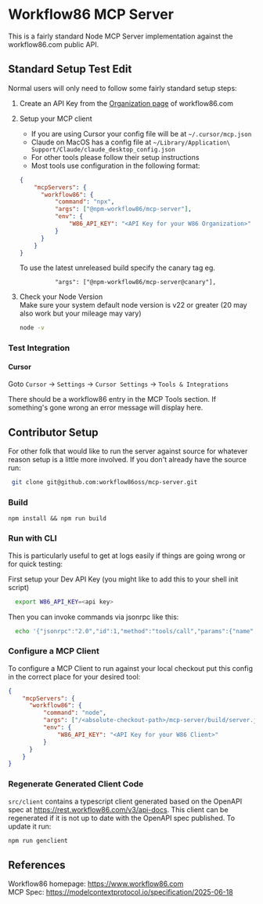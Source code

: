# Workflow86 MCP Server

This is a fairly standard Node MCP Server implementation against the workflow86.com public API.

## Standard Setup Test Edit

Normal users will only need to follow some fairly standard setup steps:
1. Create an API Key from the [Organization page](https://app.workflow86.com/organization) of workflow86.com
2. Setup your MCP client
   * If you are using Cursor your config file will be at `~/.cursor/mcp.json`  
   * Claude on MacOS has a config file at `~/Library/Application\ Support/Claude/claude_desktop_config.json`  
   * For other tools please follow their setup instructions
   * Most tools use configuration in the following format:
   ```json
   {
       "mcpServers": {
         "workflow86": {
             "command": "npx",
             "args": ["@npm-workflow86/mcp-server"],
             "env": {
                 "W86_API_KEY": "<API Key for your W86 Organization>"
             }
         }
       }
   }
   ```
   To use the latest unreleased build specify the canary tag eg.
   ```
             "args": ["@npm-workflow86/mcp-server@canary"],
   ```

3. Check your Node Version  
   Make sure your system default node version is v22 or greater (20 may also work but your mileage may vary)
   ```bash
   node -v
   ```
### Test Integration
#### Cursor
Goto `Cursor` -> `Settings` -> `Cursor Settings` -> `Tools & Integrations`

There should be a workflow86 entry in the MCP Tools section. If something's gone wrong an error message will display here.

## Contributor Setup

For other folk that would like to run the server against source for whatever reason setup is a little more involved.
If you don't already have the source run: 
```bash
 git clone git@github.com:workflow86oss/mcp-server.git
```

### Build
`npm install && npm run build`

### Run with CLI
This is particularly useful to get at logs easily if things are going wrong or for quick testing:

First setup your Dev API Key (you might like to add this to your shell init script)
```bash
  export W86_API_KEY=<api key>
```

Then you can invoke commands via jsonrpc like this:
```bash
  echo '{"jsonrpc":"2.0","id":1,"method":"tools/call","params":{"name":"list-workflows","arguments":{}}}' | node build/server.js
```

### Configure a MCP Client
To configure a MCP Client to run against your local checkout put this config in the correct place for your desired tool:
```json
{
    "mcpServers": {
      "workflow86": {
          "command": "node",
          "args": ["/<absolute-checkout-path>/mcp-server/build/server.js"],
          "env": {
              "W86_API_KEY": "<API Key for your W86 Client>"
          }
      }
    }
}
```

### Regenerate Generated Client Code
`src/client` contains a typescript client generated based on the OpenAPI spec at https://rest.workflow86.com/v3/api-docs. This client can be regenerated if it is not up to date with the OpenAPI spec published. To update it run:

```bash
npm run genclient
```

## References

Workflow86 homepage: https://www.workflow86.com  
MCP Spec: https://modelcontextprotocol.io/specification/2025-06-18
